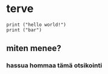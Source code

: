 # terve

    print ("hello world!")
    print ("bar")
    
## miten menee?

### hassua hommaa tämä otsikointi
